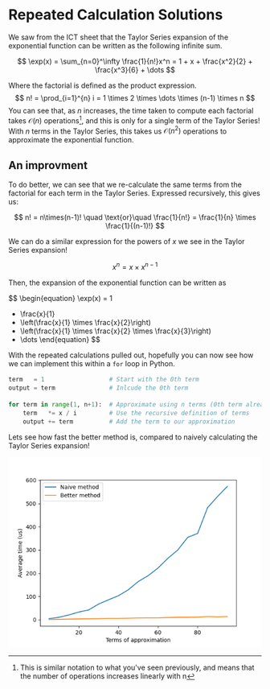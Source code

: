 # Repeated Calculation Solutions

We saw from the ICT sheet that the Taylor Series expansion of the exponential
function can be written as the following infinite sum.

$$
\exp(x) = \sum_{n=0}^\infty \frac{1}{n!}x^n = 1 + x + \frac{x^2}{2} +
\frac{x^3}{6} + \dots
$$

Where the factorial is defined as the product expression.
$$
n! = \prod_{i=1}^{n} i = 1 \times 2 \times \dots \times (n-1) \times n
$$
You can see that, as $n$ increases, the time taken to compute each factorial
takes $\mathcal{O}(n)$ operations[^1], and this is only for a single term of
the Taylor Series! With $n$ terms in the Taylor Series, this takes us
$\mathcal{O}(n^2)$ operations to approximate the exponential function.

## An improvment

To do better, we can see that we re-calculate the same terms from the factorial
for each term in the Taylor Series. Expressed recursively, this gives us:

$$
n! = n\times(n-1)! \quad \text{or}\quad \frac{1}{n!} = \frac{1}{n} \times \frac{1}{(n-1)!}
$$

We can do a similar expression for the powers of $x$ we see in the Taylor
Series expansion!

$$
x^n = x \times x^{n-1}
$$

Then, the expansion of the exponential function can be written as

$$
\begin{equation}
\exp(x) =
1
+ \frac{x}{1}
+ \left(\frac{x}{1} \times \frac{x}{2}\right)
+ \left(\frac{x}{1} \times \frac{x}{2} \times \frac{x}{3}\right)
+ \dots
\end{equation}
$$

With the repeated calculations pulled out, hopefully you can now see how we can
implement this within a `for` loop in Python.

```python
term   = 1                  # Start with the 0th term
output = term               # Inlcude the 0th term

for term in range(1, n+1):  # Approximate using n terms (0th term already done)
    term   *= x / i         # Use the recursive definition of terms
    output += term          # Add the term to our approximation
```
Lets see how fast the better method is, compared to naively calculating the
Taylor Series expansion!

![Speed comparison of methods](./demo.png)


[^1]: This is similar notation to what you've seen previously, and means that
    the number of operations increases linearly with n